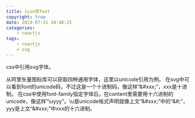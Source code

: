 ```yaml
---
title: icon转font
copyright: true
date: 2019-07-31 18:48:25
categories:
    - reactjs
tags:
    - reactjs
    - svg
---
```

css中引用svg字体。

<!-- more -->

从阿里矢量图标库可以获取四种通用字体，这里以unicode引用为例。
在svg中可以看到font的unicode码，不过这是一个十进制码，像这样“&#xxx;”，xxx是十进制。
在css中使用font-family指定字体后，在content里需要用十六进制的unicode，像这样“\uyyy”。\u是unicode格式声明就像上文“&#xxx;”中的“&#;”，yyy是上文“&#xxx;”中xxx的十六进制。